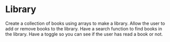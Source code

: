 # Library
Create a collection of books using arrays to make a library.
Allow the user to add or remove books to the library.
Have a search function to find books in the library.
Have a toggle so you can see if the user has read a book or not.
